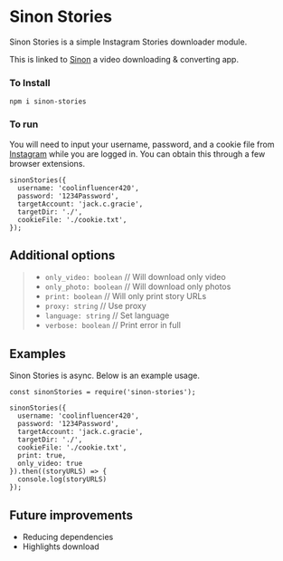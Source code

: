 # Sinon Stories

Sinon Stories is a simple Instagram Stories downloader module.

This is linked to [Sinon](https://github.com/JCGithu/sinon) a video downloading & converting app.

### To Install

`npm i sinon-stories`

### To run

You will need to input your username, password, and a cookie file from [Instagram](https://instagram.com) while you are logged in. You can obtain this through a few browser extensions.

```JS
sinonStories({
  username: 'coolinfluencer420',
  password: '1234Password',
  targetAccount: 'jack.c.gracie',
  targetDir: './',
  cookieFile: './cookie.txt',
});
```

## Additional options

> - `only_video: boolean` // Will download only video
> - `only_photo: boolean` // Will download only photos
> - `print: boolean` // Will only print story URLs
> - `proxy: string` // Use proxy
> - `language: string` // Set language
> - `verbose: boolean` // Print error in full

## Examples

Sinon Stories is async. Below is an example usage.

```JS
const sinonStories = require('sinon-stories');

sinonStories({
  username: 'coolinfluencer420',
  password: '1234Password',
  targetAccount: 'jack.c.gracie',
  targetDir: './',
  cookieFile: './cookie.txt',
  print: true,
  only_video: true
}).then((storyURLS) => {
  console.log(storyURLS)
});
```

## Future improvements

- Reducing dependencies
- Highlights download
